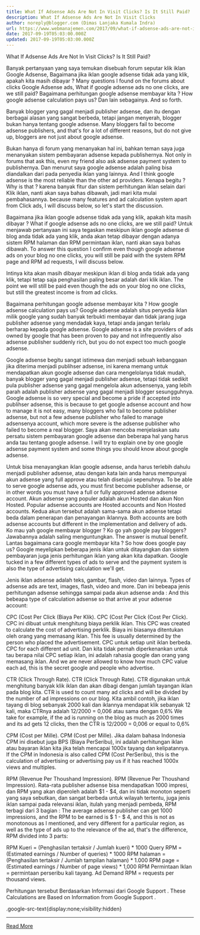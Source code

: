 ```yaml
---
title: What If Adsense Ads Are Not In Visit Clicks? Is It Still Paid?
description: What If Adsense Ads Are Not In Visit Clicks
author: noreply@blogger.com (Dimas Lanjaka Kumala Indra)
url: https://www.webmanajemen.com/2017/09/what-if-adsense-ads-are-not-in-visit.html
date: 2017-09-19T05:03:00.000Z
updated: 2017-09-19T05:03:00.000Z
---
```


What If Adsense Ads Are Not In Visit Clicks? Is It Still Paid?


Banyak pertanyaan yang saya temukan disebuah forum seputar klik iklan Google Adsense, Bagaimana jika iklan google adsense tidak ada yang klik, apakah kita masih dibayar ? Many questions I found on the forums about clicks Google Adsense ads, What if google adsense ads no one clicks, are we still paid? Bagaimana perhitungan google adsense membayar kita ? How google adsense calculation pays us? Dan lain sebagainya. And so forth. 

 
Banyak blogger yang gagal menjadi publisher adsense, dan itu dengan berbagai alasan yang sangat berbeda, tetapi jangan menyerah, blogger bukan hanya tentang google adsense. Many bloggers fail to become adsense publishers, and that's for a lot of different reasons, but do not give up, bloggers are not just about google adsense.


Bukan hanya di forum yang menanyakan hal ini, bahkan teman saya juga menanyakan sistem pembayaran adsense kepada publishernya. Not only in forums that ask this, even my friend also ask adsense payment system to publishernya. Dan menurut saya google adsense adalah paling bisa diandalkan dari pada penyedia iklan yang lainnya. And I think google adsense is the most reliable than the other ad providers. Kenapa begitu ? Why is that ? karena banyak fitur dan sistem perhitungan iklan selain dari Klik iklan, nanti akan saya bahas dibawah, jadi mari kita mulai pembahasannya. because many features and ad calculation system apart from Click ads, I will discuss below, so let's start the discussion.


Bagaimana jika iklan google adsense tidak ada yang klik, apakah kita masih dibayar ? What if google adsense ads no one clicks, are we still paid? 
Untuk menjawab pertanyaan ini saya tegaskan meskipun iklan google adsense di blog anda tidak ada yang klik, anda akan tetap dibayar dengan adanya sistem RPM halaman dan RPM permintaan iklan, nanti akan saya bahas dibawah. To answer this question I confirm even though google adsense ads on your blog no one clicks, you will still be paid with the system RPM page and RPM ad requests, I will discuss below. 

 
Intinya kita akan masih dibayar meskipun iklan di blog anda tidak ada yang klik, tetapi tetap saja penghasilan paling besar adalah dari klik iklan. The point we will still be paid even though the ads on your blog no one clicks, but still the greatest income is from ad clicks. 

 
Bagaimana perhitungan google adsense membayar kita ? How google adsense calculation pays us? 
Google adsense adalah situs penyedia iklan milik google yang sudah banyak terbukti membayar dan tidak jarang juga publisher adsense yang mendadak kaya, tetapi anda jangan terlalu berharap kepada google adsense. Google adsense is a site providers of ads owned by google that has been proven to pay and not infrequently also adsense publisher suddenly rich, but you do not expect too much google adsense.


Google adsense begitu sangat istimewa dan menjadi sebuah kebanggaan jika diterima menjadi publihser adsense, ini karena memang untuk mendapatkan akun google adsense dan cara mengelolanya tidak mudah, banyak blogger yang gagal menjadi publisher adsense, tetapi tidak sedikit pula publisher adsense yang gagal mengelola akun adsensenya, yang lebih parah adalah publisher adsense yang gagal menjadi blogger sesungguhnya. Google adsense is so very special and become a pride if accepted into publihser adsense, this is because to get google adsense account and how to manage it is not easy, many bloggers who fail to become publisher adsense, but not a few adsense publisher who failed to manage adsensenya account, which more severe is the adsense publisher who failed to become a real blogger.
Saya akan mencoba menjelaskan satu persatu sistem pembayaran google adsense dan beberapa hal yang harus anda tau tentang google adsense. I will try to explain one by one google adsense payment system and some things you should know about google adsense. 

 
Untuk bisa menayangkan iklan google adsense, anda harus terlebih dahulu menjadi publisher adsense, atau dengan kata lain anda harus mempunyai akun adsense yang full approve atau telah disetujui sepenuhnya. To be able to serve google adsense ads, you must first become publisher adsense, or in other words you must have a full or fully approved adense adsense account. Akun adsense yang populer adalah akun Hosted dan akun Non Hosted. Popular adsense accounts are Hosted accounts and Non Hosted accounts. Kedua akun tersebut adalah sama-sama akun adsense tetapi beda dalam penerapan dan penayangan iklannya. Both accounts are both adsense accounts but different in the implementation and delivery of ads.
Ko mau yah google membayar blogger ? Ko go yah google pay bloggers? Jawabannya adalah saling menguntungkan. The answer is mutual benefit. Lantas bagaimana cara google membayar kita ? So how does google pay us? Google meyelipkan beberapa jenis iklan untuk ditayangkan dan sistem pembayaran juga jenis perhitungan iklan yang akan kita dapatkan. Google tucked in a few different types of ads to serve and the payment system is also the type of advertising calculation we'll get. 

 
Jenis iklan adsense adalah teks, gambar, flash, video dan lainnya. Types of adsense ads are text, images, flash, video and more. Dan ini bebeapa jenis perhitungan adsense sehingga sampai pada akun adsense anda : And this bebeapa type of calculation adsense so that arrive at your adsense account: 

 
CPC (Cost Per Click (Biaya Per Klik). CPC (Cost Per Click (Cost Per Click). 
CPC ini dibuat untuk menghitung biaya perklik iklan. This CPC was created to calculate the cost of advertising perklik. Biaya ini biasanya ditentukan oleh orang yang memasang iklan. This fee is usually determined by the person who placed the advertisement. CPC untuk setiap unit iklan berbeda. CPC for each different ad unit. Dan kita tidak pernah diperkenankan untuk tau berapa nilai CPC setiap iklan, ini adalah rahasia google dan orang yang memasang iklan. And we are never allowed to know how much CPC value each ad, this is the secret google and people who advertise. 

 
CTR (Click Through Rate). CTR (Click Through Rate). 
CTR digunakan untuk menghitung banyak klik iklan dan akan dibagi dengan jumlah tayangan iklan pada blog kita. CTR is used to count many ad clicks and will be divided by the number of ad impressions on our blog. Kita ambil contoh, jika iklan tayang di blog sebanyak 2000 kali dan iklannya mendapat klik sebanyak 12 kali, maka CTRnya adalah 12/2000 = 0,006 atau sama dengan 0,6% We take for example, if the ad is running on the blog as much as 2000 times and its ad gets 12 clicks, then the CTR is 12/2000 = 0,006 or equal to 0,6% 

 
CPM (Cost per Mille). CPM (Cost per Mille). 
Jika dalam bahasa Indonesia CPM ini disebut juga BPS (Biaya PerSeribu), ini adalah perhitungan iklan atau bayaran iklan kita jika telah mencapai 1000x tayang dan kelipatannya. If the CPM in Indonesia is also called CPM (Cost PerSeribu), this is the calculation of advertising or advertising pay us if it has reached 1000x views and multiples. 

 
RPM (Revenue Per Thoushand Impression). RPM (Revenue Per Thoushand Impression). 
Rata-rata publisher adsense bisa mendapatkan 1000 impresi, dan RPM yang akan diperoleh adalah $1 - $4, dan ini tidak monoton seperti yang saya sebutkan, dan sangat berbeda untuk wilayah tertentu, juga jenis iklan sampai pada relevansi iklan, itulah yang menjadi pembeda, RPM terbagi dari 3 bagian : The average adsense publisher can get 1000 impressions, and the RPM to be earned is $ 1 - $ 4, and this is not as monotonous as I mentioned, and very different for a particular region, as well as the type of ads up to the relevance of the ad, that's the difference, RPM divided into 3 parts: 

 RPM Kueri = (Penghasilan tertaksir / Jumlah kueri) * 1000 Query RPM = (Estimated earnings / Number of queries) * 1000 
 RPM halaman = (Penghasilan tertaksir / Jumlah tampilan halaman) * 1.000 RPM page = (Estimated earnings / Number of page views) * 1,000 
 RPM Permintaan Iklan = permintaan perseribu kali tayang. Ad Demand RPM = requests per thousand views. 

Perhitungan tersebut Berdasarkan Informasi dari Google Support . These Calculations are Based on Information from Google Support . 

.google-src-text{display:none;visibility:hidden}<hr/> <a href="https://www.webmanajemen.com/2017/09/what-if-adsense-ads-are-not-in-visit.html" rel="follow" class="button" id="read-more">Read More</a>
